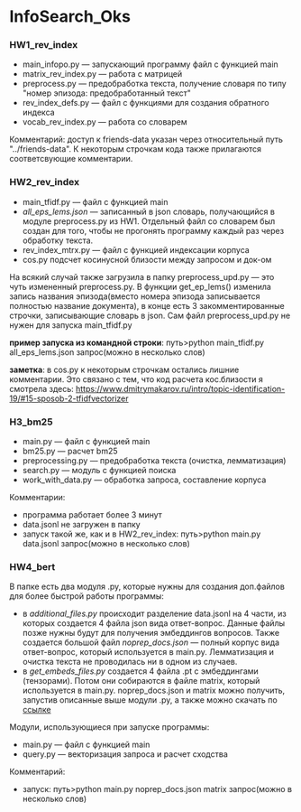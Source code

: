 # InfoSearch_Oks

### HW1_rev_index

- main_infopo.py — запускающий программу файл с функцией main
- matrix_rev_index.py — работа с матрицей
- preprocess.py — предобработка текста, получение словаря по типу "номер эпизода: предобработанный текст"
- rev_index_defs.py — файл с функциями для создания обратного индекса
- vocab_rev_index.py — работа со словарем


Комментарий: доступ к friends-data указан через относительный путь "../friends-data". К некоторым строчкам кода также прилагаются соответсвующие комментарии.

### HW2_rev_index

- main_tfidf.py — файл с функцией main
- *all_eps_lems.json* — записанный в json словарь, получающийся в модуле preprocess.py из HW1. Отдельный файл со словарем был создан для того, чтобы не прогонять программу каждый раз через обработку текста.
- rev_index_mtrx.py — файл с функцией индексации корпуса
- cos.py подсчет косинусной близости между запросом и док-ом


На всякий случай также загрузила в папку preprocess_upd.py — это чуть измененный preprocess.py. В функции get_ep_lems() изменила запись названия эпизода(вместо номера эпизода записывается полностью название документа), в конце есть 3 закомментированные строчки, записывающие словарь в json. Сам файл preprocess_upd.py не нужен для запуска main_tfidf.py

**пример запуска из командной строки**: путь>python main_tfidf.py all_eps_lems.json запрос(можно в несколько слов)

**заметка**: в cos.py к некоторым строчкам остались лишние комментарии. Это связано с тем, что код расчета кос.близости я смотрела здесь: https://www.dmitrymakarov.ru/intro/topic-identification-19/#15-sposob-2-tfidfvectorizer

### H3_bm25

- main.py — файл с функцией main
- bm25.py — расчет bm25
- preprocessing.py — предобработка текста (очистка, лемматизация)
- search.py — модуль с функцией поиска
- work_with_data.py — обработка запроса, составление корпуса

Комментарии:

- программа работает более 3 минут
- data.jsonl не загружен в папку
- запуск такой же, как и в HW2_rev_index: путь>python main.py data.jsonl запрос(можно в несколько слов) 


### HW4_bert
В папке есть два модуля .py, которые нужны для создания доп.файлов для более быстрой работы программы:

- в *additional_files.py* происходит разделение data.jsonl на 4 части, из которых создается 4 файла json вида ответ-вопрос. Данные файлы позже нужны будут для получения эмбеддингов вопросов. Также создается большой файл *noprep_docs.json* — полный корпус вида ответ-вопрос, который используется в main.py. Лемматизация и очистка текста не проводилась ни в одном из случаев.
- в *get_embeds_files.py* создается 4 файла .pt с эмбеддингами (тензорами). Потом они собираются в файле matrix, который используется в main.py. 
noprep_docs.json и matrix можно получить, запустив описанные выше модули .py, а также можно скачать по [ссылке](https://drive.google.com/drive/folders/1Q4SPDF_qPxoAfiO-IkY89Y4m_PAYRw9N?usp=sharing)

Модули, использующиеся при запуске программы:
- main.py — файл с функцией main
- query.py — векторизация запроса и расчет сходства

Комментарий:
- запуск: путь>python main.py noprep_docs.json matrix запрос(можно в несколько слов)
